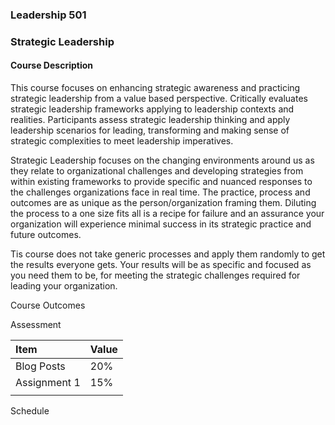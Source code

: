 ### Leadership 501

### Strategic Leadership

#### Course Description

This course focuses on enhancing strategic awareness and practicing strategic leadership from a value based perspective. Critically evaluates strategic leadership frameworks applying to leadership contexts and realities. Participants assess strategic leadership thinking and apply leadership scenarios for leading, transforming and making sense of strategic complexities to meet leadership imperatives.

Strategic Leadership focuses on the changing environments around us as they relate to organizational challenges and developing strategies from within existing frameworks to provide specific and nuanced responses to the challenges organizations face in real time. The practice, process and outcomes are as unique as the person/organization framing them. Diluting the process to a one size fits all is a recipe for failure and an assurance your organization will experience minimal success in its strategic practice and future outcomes.

Tis course does not take generic processes and apply them randomly to get the results everyone gets. Your results will be as specific and focused as you need them to be, for meeting the strategic challenges required for leading your organization.

Course Outcomes

Assessment

| Item | Value |
| :--- | :--- |
| Blog Posts | 20% |
| Assignment 1 | 15% |
|  |  |

Schedule

